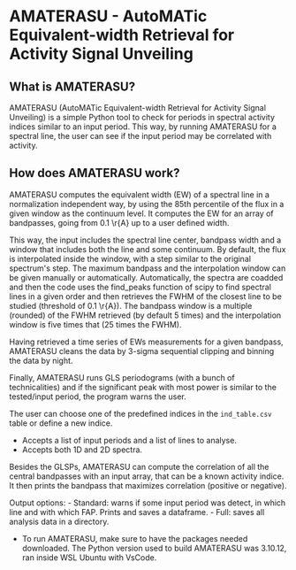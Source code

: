 # AMATERASU - AutoMATic Equivalent-width Retrieval for Activity Signal Unveiling

## What is AMATERASU?

AMATERASU (AutoMATic Equivalent-width Retrieval for Activity Signal Unveiling) is a simple Python tool to check for periods in spectral activity indices similar to an input period. This way, by running AMATERASU for a spectral line, the user can see if the input period may be correlated with activity.

## How does AMATERASU work?

AMATERASU computes the equivalent width (EW) of a spectral line in a normalization independent way, by using the 85th percentile of the flux in a given window as the continuum level. It computes the EW for an array of bandpasses, going from 0.1 \r{A} up to a user defined width.

This way, the input includes the spectral line center, bandpass width and a window that includes both the line and some continuum. By default, the flux is interpolated inside the window, with a step similar to the original spectrum's step. The maximum bandpass and the interpolation window can be given manually or automatically. Automatically, the spectra are coadded and then the code uses the find_peaks function of scipy to find spectral lines in a given order and then retrieves the FWHM of the closest line to be studied (threshold of 0.1 \r{A}). The bandpass window is a multiple (rounded) of the FWHM retrieved (by default 5 times) and the interpolation window is five times that (25 times the FWHM).

Having retrieved a time series of EWs measurements for a given bandpass, AMATERASU cleans the data by 3-sigma sequential clipping and binning the data by night. 

Finally, AMATERASU runs GLS periodograms (with a bunch of technicalities) and if the significant peak with most power is similar to the tested/input period, the program warns the user.

The user can choose one of the predefined indices in the ``ind_table.csv`` table or define a new indice.

- Accepts a list of input periods and a list of lines to analyse.
- Accepts both 1D and 2D spectra.

Besides the GLSPs, AMATERASU can compute the correlation of all the central bandpasses with an input array, that can be a known activity indice. It then prints the bandpass that maximizes correlation (positive or negative).

Output options:
    - Standard: warns if some input period was detect, in which line and with which FAP. Prints and saves a dataframe.
    - Full: saves all analysis data in a directory.

- To run AMATERASU, make sure to have the packages needed downloaded. The Python version used to build AMATERASU was 3.10.12, ran inside WSL Ubuntu with VsCode.
